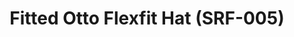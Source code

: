 ---
ee_id: '4144'
site: '1'
type: '2'
long_id: 2014-007 Fitted Otto Flexfit Hat (SRF-005)
url: 2014-007-fitted-otto-flexfit-hat-srf-005
year: '2014'
medium: Otto Flexfit Hat
commission:
add_credit: Cory Arcangel for Arcangel Surfware
dims: S/M L/XL
pitch: White Hat with Embroidered Red Arcangel Surfware Logo.
ps:
live_url:
related:
title: Fitted Otto Flexfit Hat (SRF-005)
youtube:
imgs: srf-005-fitted-hat-2014-007-full-1-database-ih.jpg
subheading:
year2: '2014'
download:
add_credits:
related_code:
! '':
layout: things-i-made
---